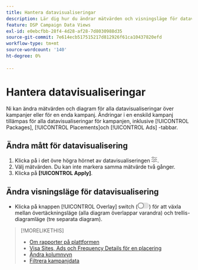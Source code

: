```yaml
---
title: Hantera datavisualiseringar
description: Lär dig hur du ändrar mätvärden och visningsläge för datavisualiseringar.
feature: DSP Campaign Data Views
exl-id: e0ebcfbb-28f4-4d28-af28-7d8030988d35
source-git-commit: 7e614ecb517515217d812926f61ca10437820efd
workflow-type: tm+mt
source-wordcount: '140'
ht-degree: 0%

---
```


# Hantera datavisualiseringar

Ni kan ändra mätvärden och diagram för alla datavisualiseringar över kampanjer eller för en enda kampanj. Ändringar i en enskild kampanj tillämpas för alla datavisualiseringar för kampanjen, inklusive [!UICONTROL Packages], [!UICONTROL Placements]och [!UICONTROL Ads] -tabbar.

## Ändra mått för datavisualisering

1. Klicka på i det övre högra hörnet av datavisualiseringen ![Inställningar](/help/dsp/assets/settings-chart.png).
1. Välj mätvärden.
Du kan inte markera samma mätvärde två gånger.
1. Klicka på **[!UICONTROL Apply]**.

## Ändra visningsläge för datavisualisering

* Klicka på knappen [!UICONTROL Overlay] switch (![Övertäckningsväxling](/help/dsp/assets/overlay.png)) för att växla mellan övertäckningsläge (alla diagram överlappar varandra) och trellis-diagramläge (tre separata diagram).

>[!MORELIKETHIS]
>
>* [Om rapporter på plattformen](campaign-reports-about.md)
>* [Visa Sites, Ads och Frequency Details för en placering](placement-details-view.md)
>* [Ändra kolumnvyn](column-view-change.md)
>* [Filtrera kampanjdata](campaign-data-filter.md)

